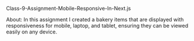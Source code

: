 
Class-9-Assignment-Mobile-Responsive-In-Next.js

About:
In this assignment I created a bakery items that are displayed with responsiveness for mobile, laptop, and tablet, ensuring they 
can be viewed easily on any device.
